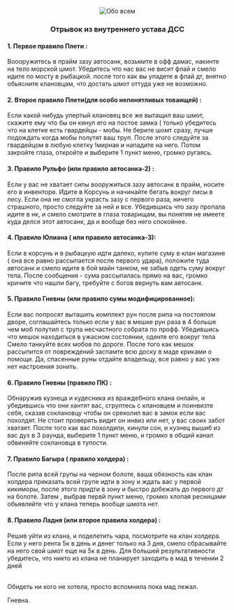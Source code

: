 &nbsp;
<p style='text-align: center'>
    <img src="/img/tit_about_all.gif" alt='Обо всем' />
</p>

<center><h3>Отрывок из внутреннего устава ДСС</h3></center>
<p><h4>1. Первое правило Плети :</h4>
<p>Воооружитесь в прайм зазу автосанк, возьмите в офф дамас, накинте на
тело морской шмот. Убедитесь что нас вас не висит флай и смело идите по
мосту в рыбацкой. после того как вы упадете в флай дт, внятно обьясните
клановцам, что достать шмот оттуда уже не возможно.
<p><h4>2. Второе правило Плети(для особо непонятливых товаищей) :</h4>
<p>Если какой нибудь упертый клановец все же вытащил ваш шмот, скажите ему
что бы он кинул его на постое замка ( только убедитесь что на клетке
есть гвардейцы - мобы. Не берите шомт сразу, лучше подождать когда мобы
полутят ваш труп. После этого следуйте за гвардейцом в любую клетку
!мирная и нападите на него. Потом закройте глаза, откройте и выберите 1
пункт меню, громко ругаясь.
<p><h4>3. Правило Рульфо (или правило автосанка-2) :</h4>
<p>Если у вас не хватает силы вооружиться зазу автосанк в прайм, носите его
в инвенторе. Идите в Корсунь и начинайте бегать вокруг лисы в лесу. Если
она не смогла украсть зазу с первого раза, ничего страшного, просто
следуйте за ней и все. Убедившись что зазу пропала идите в нк, и смело
смотрите в глаза товарищам, вы понятия не имеете куда делся этот
автосанк, да и вообще без него спокойнее.
<p><h4>4. Правило Юлиана ( или правило автосанка-3):</h4>
<p>Если в корсунь и в рыбацкую идти далеко, купите суму в клан магазине (
она все равно рассыпается после первого удара), положите туда автосанк и
смело идите в бой майн танком, не забыв одеть суму вокруг тела. После
сообщения - сума рассыпалась прямо на вас, громко кричите что нашли
багу, требуйте с богов вернуть вам автосанк.
<p><h4>5. Правило Гневны (или правило сумы модифицированное):</h4>
<p>Если вас попросят выташить комплект рун после рипа на постоялом дворе,
соглашайтесь только если у вас в мешке рун раза в 4 больше чем моб
полутил с трупа несчастного собрата по профф. Убедившись что мешок
находиться в ужасном состоянии, оденте его вокруг тела  Смело танкуйте
всех мобов по дороге. После того как мешок рассыпится от повреждений
заспамте всю доску в маде криками о помощи. Да, спасенные руны отдайте
владельцу, все равно у вас уже нет настроения зонить.
<p><h4>6. Правило Гневны (правило ПК) :</h4>
<p>Обнаружив кузнеца и кудесника из враждебного клана онлайн, и убедившись
что они хантят вас, сгруптесь с клановцем и поинвизте себя, сказав
соклановцу чтобы он среколил вас в замок если вас похолдят. Не стоит
проверять видит он инвиз или нет, у вас своих забот хватает. После того
как вас похолдили, кинули сон, и кузнец вышиб из вас дух в 3 раунда,
выберите 1 пункт меню, и громко в общий канал обвиняйте соклановца в
тупости.
<p><h4>7. Правило Багыра ( правило холдера) :</h4>
<p>После рипа всей групы на черном болоте, ваша обязность как клан холдера
приказать всей групе идти в зону и ждать вас у первой кикиморы, после
этого придти в зону и быстро добежать до первого дт на болоте. Затем ,
выбрав первй пункт меню, громко хлопая ресницами обьявляйте что у клана
теперь вообще шмота нет. 
<p><h4>8. Правило Ладня (или второе правила холдера) :</h4>
<p>Решив уйти из клана, и поделетить чара,  посмотрите на клан холдера.
Если у него рента 5к в день и денег только на 3 дня, смело сбрасывайте
на него свой шмот еще на 5к в день. Для большей результативности
убедитесь, что никто из клана не планирует заходить в мад в течении 2
дней
<br><br><p>  Обидеть ни кого не хотела, просто вспомнила пока мад лежал.
<br><p>
Гневна.
</p>
